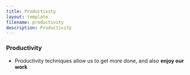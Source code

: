```yaml
---
title: Productivity
layout: template
filename: productivity
description: Productivity
---
```


### Productivity

- Productivity techniques allow us to get more done, and also **enjoy our work**
